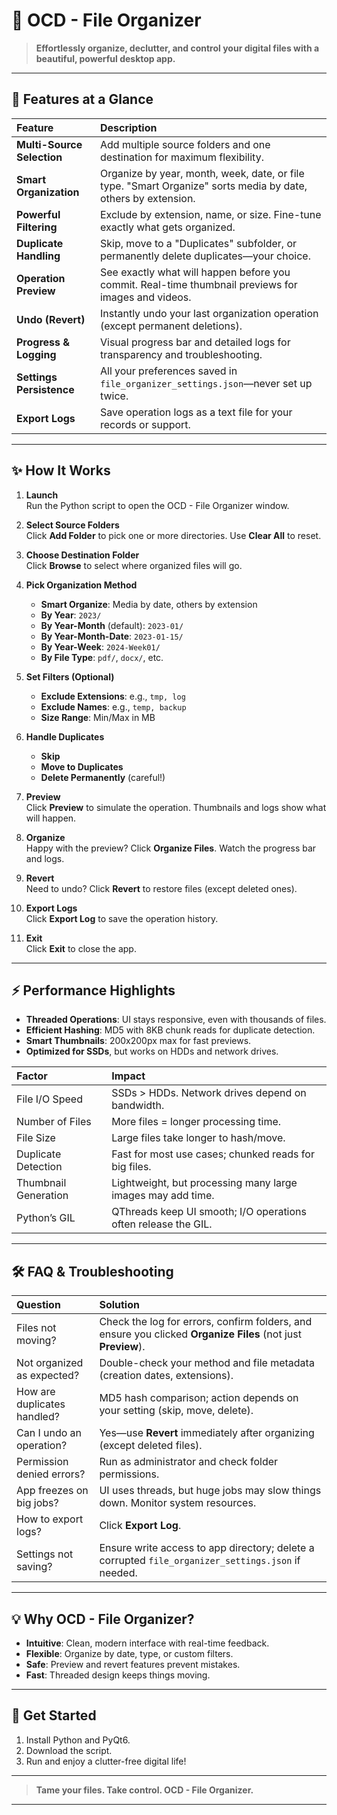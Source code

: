 # 🎯 OCD - File Organizer

> **Effortlessly organize, declutter, and control your digital files with a beautiful, powerful desktop app.**

---

## 🚀 Features at a Glance

| **Feature**                | **Description**                                                                                                                                         |
|:-------------------------- |:-------------------------------------------------------------------------------------------------------------------------------------------------------|
| **Multi-Source Selection** | Add multiple source folders and one destination for maximum flexibility.                                                                                |
| **Smart Organization**     | Organize by year, month, week, date, or file type. "Smart Organize" sorts media by date, others by extension.                                          |
| **Powerful Filtering**     | Exclude by extension, name, or size. Fine-tune exactly what gets organized.                                                                            |
| **Duplicate Handling**     | Skip, move to a "Duplicates" subfolder, or permanently delete duplicates—your choice.                                                                  |
| **Operation Preview**      | See exactly what will happen before you commit. Real-time thumbnail previews for images and videos.                                                     |
| **Undo (Revert)**          | Instantly undo your last organization operation (except permanent deletions).                                                                          |
| **Progress & Logging**     | Visual progress bar and detailed logs for transparency and troubleshooting.                                                                            |
| **Settings Persistence**   | All your preferences saved in `file_organizer_settings.json`—never set up twice.                                                                      |
| **Export Logs**            | Save operation logs as a text file for your records or support.                                                                                        |

---

## ✨ How It Works

1. **Launch**  
   Run the Python script to open the OCD - File Organizer window.

2. **Select Source Folders**  
   Click **Add Folder** to pick one or more directories. Use **Clear All** to reset.

3. **Choose Destination Folder**  
   Click **Browse** to select where organized files will go.

4. **Pick Organization Method**  
   - **Smart Organize**: Media by date, others by extension  
   - **By Year**: `2023/`  
   - **By Year-Month** (default): `2023-01/`  
   - **By Year-Month-Date**: `2023-01-15/`  
   - **By Year-Week**: `2024-Week01/`  
   - **By File Type**: `pdf/`, `docx/`, etc.

5. **Set Filters (Optional)**  
   - **Exclude Extensions**: e.g., `tmp, log`
   - **Exclude Names**: e.g., `temp, backup`
   - **Size Range**: Min/Max in MB

6. **Handle Duplicates**  
   - **Skip**  
   - **Move to Duplicates**  
   - **Delete Permanently** (careful!)

7. **Preview**  
   Click **Preview** to simulate the operation. Thumbnails and logs show what will happen.

8. **Organize**  
   Happy with the preview? Click **Organize Files**. Watch the progress bar and logs.

9. **Revert**  
   Need to undo? Click **Revert** to restore files (except deleted ones).

10. **Export Logs**  
    Click **Export Log** to save the operation history.

11. **Exit**  
    Click **Exit** to close the app.

---

## ⚡️ Performance Highlights

- **Threaded Operations**: UI stays responsive, even with thousands of files.
- **Efficient Hashing**: MD5 with 8KB chunk reads for duplicate detection.
- **Smart Thumbnails**: 200x200px max for fast previews.
- **Optimized for SSDs**, but works on HDDs and network drives.

| **Factor**              | **Impact**                                                                                 |
|:----------------------- |:------------------------------------------------------------------------------------------|
| File I/O Speed          | SSDs > HDDs. Network drives depend on bandwidth.                                          |
| Number of Files         | More files = longer processing time.                                                      |
| File Size               | Large files take longer to hash/move.                                                     |
| Duplicate Detection     | Fast for most use cases; chunked reads for big files.                                     |
| Thumbnail Generation    | Lightweight, but processing many large images may add time.                               |
| Python’s GIL            | QThreads keep UI smooth; I/O operations often release the GIL.                            |

---

## 🛠️ FAQ & Troubleshooting

| **Question**                                 | **Solution**                                                                                                                                  |
|:---------------------------------------------|:---------------------------------------------------------------------------------------------------------------------------------------------|
| Files not moving?                            | Check the log for errors, confirm folders, and ensure you clicked **Organize Files** (not just **Preview**).                                  |
| Not organized as expected?                   | Double-check your method and file metadata (creation dates, extensions).                                                                      |
| How are duplicates handled?                  | MD5 hash comparison; action depends on your setting (skip, move, delete).                                                                    |
| Can I undo an operation?                     | Yes—use **Revert** immediately after organizing (except deleted files).                                                                       |
| Permission denied errors?                    | Run as administrator and check folder permissions.                                                                                           |
| App freezes on big jobs?                     | UI uses threads, but huge jobs may slow things down. Monitor system resources.                                                               |
| How to export logs?                          | Click **Export Log**.                                                                                                                        |
| Settings not saving?                         | Ensure write access to app directory; delete a corrupted `file_organizer_settings.json` if needed.                                            |

---

## 💡 Why OCD - File Organizer?

- **Intuitive**: Clean, modern interface with real-time feedback.
- **Flexible**: Organize by date, type, or custom filters.
- **Safe**: Preview and revert features prevent mistakes.
- **Fast**: Threaded design keeps things moving.

---

## 🏁 Get Started

1. Install Python and PyQt6.
2. Download the script.
3. Run and enjoy a clutter-free digital life!

---

> **Tame your files. Take control. OCD - File Organizer.**

---
